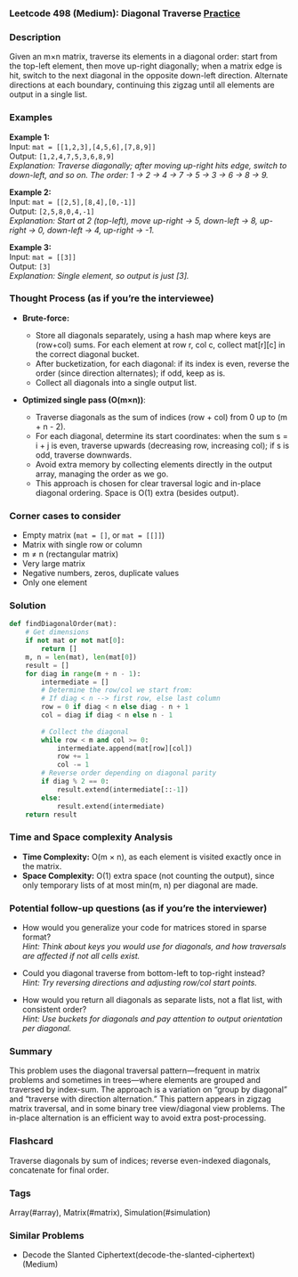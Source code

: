 ### Leetcode 498 (Medium): Diagonal Traverse [Practice](https://leetcode.com/problems/diagonal-traverse)

### Description  
Given an m×n matrix, traverse its elements in a diagonal order: start from the top-left element, then move up-right diagonally; when a matrix edge is hit, switch to the next diagonal in the opposite down-left direction. Alternate directions at each boundary, continuing this zigzag until all elements are output in a single list.

### Examples  

**Example 1:**  
Input: `mat = [[1,2,3],[4,5,6],[7,8,9]]`  
Output: `[1,2,4,7,5,3,6,8,9]`  
*Explanation: Traverse diagonally; after moving up-right hits edge, switch to down-left, and so on. The order: 1 → 2 → 4 → 7 → 5 → 3 → 6 → 8 → 9.*

**Example 2:**  
Input: `mat = [[2,5],[8,4],[0,-1]]`  
Output: `[2,5,8,0,4,-1]`  
*Explanation: Start at 2 (top-left), move up-right → 5, down-left → 8, up-right → 0, down-left → 4, up-right → -1.*

**Example 3:**  
Input: `mat = [[3]]`  
Output: `[3]`  
*Explanation: Single element, so output is just [3].*

### Thought Process (as if you’re the interviewee)  
- **Brute-force:**  
  - Store all diagonals separately, using a hash map where keys are (row+col) sums. For each element at row r, col c, collect mat[r][c] in the correct diagonal bucket.
  - After bucketization, for each diagonal: if its index is even, reverse the order (since direction alternates); if odd, keep as is.
  - Collect all diagonals into a single output list.

- **Optimized single pass (O(m×n))**:  
  - Traverse diagonals as the sum of indices (row + col) from 0 up to (m + n - 2).
  - For each diagonal, determine its start coordinates: when the sum s = i + j is even, traverse upwards (decreasing row, increasing col); if s is odd, traverse downwards.
  - Avoid extra memory by collecting elements directly in the output array, managing the order as we go.
  - This approach is chosen for clear traversal logic and in-place diagonal ordering. Space is O(1) extra (besides output).

### Corner cases to consider  
- Empty matrix (`mat = []`, or `mat = [[]]`)
- Matrix with single row or column
- m ≠ n (rectangular matrix)
- Very large matrix
- Negative numbers, zeros, duplicate values
- Only one element

### Solution

```python
def findDiagonalOrder(mat):
    # Get dimensions
    if not mat or not mat[0]:
        return []
    m, n = len(mat), len(mat[0])
    result = []
    for diag in range(m + n - 1):
        intermediate = []
        # Determine the row/col we start from:
        # If diag < n --> first row, else last column
        row = 0 if diag < n else diag - n + 1
        col = diag if diag < n else n - 1
        
        # Collect the diagonal
        while row < m and col >= 0:
            intermediate.append(mat[row][col])
            row += 1
            col -= 1
        # Reverse order depending on diagonal parity
        if diag % 2 == 0:
            result.extend(intermediate[::-1])
        else:
            result.extend(intermediate)
    return result
```

### Time and Space complexity Analysis  

- **Time Complexity:** O(m × n), as each element is visited exactly once in the matrix.
- **Space Complexity:** O(1) extra space (not counting the output), since only temporary lists of at most min(m, n) per diagonal are made.

### Potential follow-up questions (as if you’re the interviewer)  

- How would you generalize your code for matrices stored in sparse format?  
  *Hint: Think about keys you would use for diagonals, and how traversals are affected if not all cells exist.*

- Could you diagonal traverse from bottom-left to top-right instead?  
  *Hint: Try reversing directions and adjusting row/col start points.*

- How would you return all diagonals as separate lists, not a flat list, with consistent order?  
  *Hint: Use buckets for diagonals and pay attention to output orientation per diagonal.*

### Summary
This problem uses the diagonal traversal pattern—frequent in matrix problems and sometimes in trees—where elements are grouped and traversed by index-sum. The approach is a variation on “group by diagonal” and “traverse with direction alternation.” This pattern appears in zigzag matrix traversal, and in some binary tree view/diagonal view problems. The in-place alternation is an efficient way to avoid extra post-processing.


### Flashcard
Traverse diagonals by sum of indices; reverse even-indexed diagonals, concatenate for final order.

### Tags
Array(#array), Matrix(#matrix), Simulation(#simulation)

### Similar Problems
- Decode the Slanted Ciphertext(decode-the-slanted-ciphertext) (Medium)
